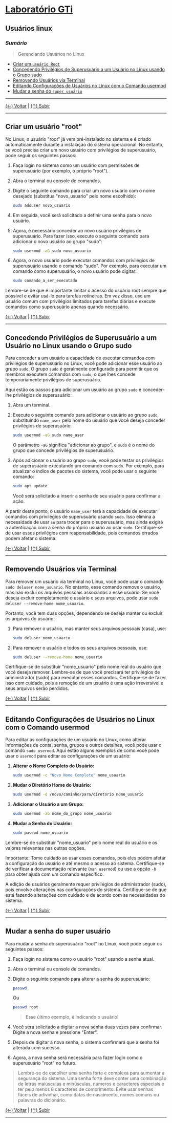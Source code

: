 # [Laboratório GTi](https://github.com/systemboys/GTi_Laboratory#laborat%C3%B3rio-gti "Laboratório GTi")

## Usuários linux

### *Sumário*

> Gerenciando Usuários no Linux
- [Criar um `usuário Root`](#criar-um-usu%C3%A1rio-root "Criar um usuário Root")
- [Concedendo Privilégios de Superusuário a um Usuário no Linux usando o Grupo sudo](#concedendo-privil%C3%A9gios-de-superusu%C3%A1rio-a-um-usu%C3%A1rio-no-linux-usando-o-grupo-sudo "Concedendo Privilégios de Superusuário a um Usuário no Linux usando o Grupo sudo")
- [Removendo Usuários via Terminal](#removendo-usu%C3%A1rios-via-terminal "Removendo Usuários via Terminal")
- [Editando Configurações de Usuários no Linux com o Comando usermod](#editando-configura%C3%A7%C3%B5es-de-usu%C3%A1rios-no-linux-com-o-comando-usermod "Editando Configurações de Usuários no Linux com o Comando usermod")
- [Mudar a senha do `super usuário`](#mudar-a-senha-do-super-usu%C3%A1rio "Mudar a senha do super usuário")

---

[(&larr;) Voltar](https://github.com/systemboys/GTi_Laboratory#laborat%C3%B3rio-gti "Voltar ao Sumário") | 
[(&uarr;) Subir](#sum%C3%A1rio "Subir para o topo")

---

## Criar um usuário "root"

No Linux, o usuário "root" já vem pré-instalado no sistema e é criado automaticamente durante a instalação do sistema operacional. No entanto, se você precisa criar um novo usuário com privilégios de superusuário, pode seguir os seguintes passos:

1. Faça login no sistema como um usuário com permissões de superusuário (por exemplo, o próprio "root").

2. Abra o terminal ou console de comandos.

3. Digite o seguinte comando para criar um novo usuário com o nome desejado (substitua "novo_usuario" pelo nome escolhido):

    ```bash
    sudo adduser novo_usuario
    ```

4. Em seguida, você será solicitado a definir uma senha para o novo usuário.

5. Agora, é necessário conceder ao novo usuário privilégios de superusuário. Para fazer isso, execute o seguinte comando para adicionar o novo usuário ao grupo "sudo":

    ```bash
    sudo usermod -aG sudo novo_usuario
    ```

6. Agora, o novo usuário pode executar comandos com privilégios de superusuário usando o comando "sudo". Por exemplo, para executar um comando como superusuário, o novo usuário pode digitar:

    ```bash
    sudo comando_a_ser_executado
    ```

Lembre-se de que é importante limitar o acesso do usuário root sempre que possível e evitar usá-lo para tarefas rotineiras. Em vez disso, use um usuário comum com privilégios limitados para tarefas diárias e execute comandos como superusuário apenas quando necessário.

[(&larr;) Voltar](https://github.com/systemboys/GTi_Laboratory#laborat%C3%B3rio-gti "Voltar ao Sumário") | 
[(&uarr;) Subir](#sum%C3%A1rio "Subir para o topo")

---

## Concedendo Privilégios de Superusuário a um Usuário no Linux usando o Grupo sudo

Para conceder a um usuário a capacidade de executar comandos com privilégios de superusuário no Linux, você pode adicionar esse usuário ao grupo `sudo`. O grupo `sudo` é geralmente configurado para permitir que os membros executem comandos com `sudo`, o que lhes concede temporariamente privilégios de superusuário.

Aqui estão os passos para adicionar um usuário ao grupo `sudo` e conceder-lhe privilégios de superusuário:

1. Abra um terminal.

2. Execute o seguinte comando para adicionar o usuário ao grupo `sudo`, substituindo `name_user` pelo nome do usuário que você deseja conceder privilégios de superusuário:

   ```bash
   sudo usermod -aG sudo name_user
   ```

   O parâmetro `-aG` significa "adicionar ao grupo", e `sudo` é o nome do grupo que concede privilégios de superusuário.

3. Após adicionar o usuário ao grupo `sudo`, você pode testar os privilégios de superusuário executando um comando com `sudo`. Por exemplo, para atualizar o índice de pacotes do sistema, você pode usar o seguinte comando:

   ```bash
   sudo apt update
   ```

   Você será solicitado a inserir a senha do seu usuário para confirmar a ação.

A partir deste ponto, o usuário `name_user` terá a capacidade de executar comandos com privilégios de superusuário usando `sudo`. Isso elimina a necessidade de usar `su` para trocar para o superusuário, mas ainda exigirá a autenticação com a senha do próprio usuário ao usar `sudo`. Certifique-se de usar esses privilégios com responsabilidade, pois comandos errados podem afetar o sistema.

[(&larr;) Voltar](https://github.com/systemboys/GTi_Laboratory#laborat%C3%B3rio-gti "Voltar ao Sumário") | 
[(&uarr;) Subir](#sum%C3%A1rio "Subir para o topo")

---

## Removendo Usuários via Terminal

Para remover um usuário via terminal no Linux, você pode usar o comando `sudo deluser nome_usuario`. No entanto, esse comando remove o usuário, mas não exclui os arquivos pessoais associados a esse usuário. Se você deseja excluir completamente o usuário e seus arquivos, pode usar `sudo deluser --remove-home nome_usuario`.

Portanto, você tem duas opções, dependendo se deseja manter ou excluir os arquivos do usuário:

1. Para remover o usuário, mas manter seus arquivos pessoais (casa), use:

   ```bash
   sudo deluser nome_usuario
   ```

2. Para remover o usuário e todos os seus arquivos pessoais, use:

   ```bash
   sudo deluser --remove-home nome_usuario
   ```

Certifique-se de substituir "nome_usuario" pelo nome real do usuário que você deseja remover. Lembre-se de que você precisará ter privilégios de administrador (sudo) para executar esses comandos. Certifique-se de fazer isso com cuidado, pois a remoção de um usuário é uma ação irreversível e seus arquivos serão perdidos.

[(&larr;) Voltar](https://github.com/systemboys/GTi_Laboratory#laborat%C3%B3rio-gti "Voltar ao Sumário") | 
[(&uarr;) Subir](#sum%C3%A1rio "Subir para o topo")

---

## Editando Configurações de Usuários no Linux com o Comando usermod

Para editar as configurações de um usuário no Linux, como alterar informações de conta, senha, grupos e outros detalhes, você pode usar o comando `sudo usermod`. Aqui estão alguns exemplos de como você pode usar o `usermod` para editar as configurações de um usuário:

1. **Alterar o Nome Completo do Usuário:**
   
   ```bash
   sudo usermod -c "Novo Nome Completo" nome_usuario
   ```

2. **Mudar o Diretório Home do Usuário:**
   
   ```bash
   sudo usermod -d /novo/caminho/para/diretorio nome_usuario
   ```

3. **Adicionar o Usuário a um Grupo:**
   
   ```bash
   sudo usermod -aG nome_do_grupo nome_usuario
   ```

4. **Mudar a Senha do Usuário:**
   
   ```bash
   sudo passwd nome_usuario
   ```

Lembre-se de substituir "nome_usuario" pelo nome real do usuário e os valores relevantes nas outras opções.

Importante: Tome cuidado ao usar esses comandos, pois eles podem afetar a configuração do usuário e até mesmo o acesso ao sistema. Certifique-se de verificar a documentação relevante (`man usermod`) ou use a opção `-h` para obter ajuda com um comando específico.

A edição de usuários geralmente requer privilégios de administrador (sudo), pois envolve alterações nas configurações do sistema. Certifique-se de que está fazendo alterações com cuidado e de acordo com as necessidades do sistema.

[(&larr;) Voltar](https://github.com/systemboys/GTi_Laboratory#laborat%C3%B3rio-gti "Voltar ao Sumário") | 
[(&uarr;) Subir](#sum%C3%A1rio "Subir para o topo")

---

## Mudar a senha do super usuário

Para mudar a senha do superusuário "root" no Linux, você pode seguir os seguintes passos:

1. Faça login no sistema como o usuário "root" usando a senha atual.

2. Abra o terminal ou console de comandos.

3. Digite o seguinte comando para alterar a senha do superusuário:

    ```bash
    passwd
    ```

    Ou 

    ```bash
    passwd root
    ```

    > Esse último exemplo, é indicando o usuário!

4. Você será solicitado a digitar a nova senha duas vezes para confirmar. Digite a nova senha e pressione "Enter".

5. Depois de digitar a nova senha, o sistema confirmará que a senha foi alterada com sucesso.

6. Agora, a nova senha será necessária para fazer login como o superusuário "root" no futuro.

> Lembre-se de escolher uma senha forte e complexa para aumentar a segurança do sistema. Uma senha forte deve conter uma combinação de letras maiúsculas e minúsculas, números e caracteres especiais e ter pelo menos 8 caracteres de comprimento. Evite usar senhas fáceis de adivinhar, como datas de nascimento, nomes comuns ou palavras do dicionário.

[(&larr;) Voltar](https://github.com/systemboys/GTi_Laboratory#laborat%C3%B3rio-gti "Voltar ao Sumário") | 
[(&uarr;) Subir](#sum%C3%A1rio "Subir para o topo")

---

